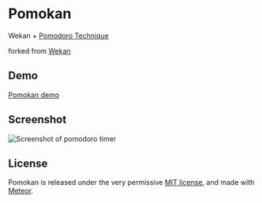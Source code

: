 # Pomokan

Wekan + [Pomodoro Technique](https://en.wikipedia.org/wiki/Pomodoro_Technique)

forked from [Wekan](https://github.com/wekan/wekan)

## Demo

[Pomokan demo][demo]

## Screenshot

![Screenshot of pomodoro timer][screenshot_pomodoro_timer_in_card]

## License

Pomokan is released under the very permissive [MIT license](LICENSE), and made
with [Meteor](https://www.meteor.com).

[screenshot_pomodoro_timer_in_card]: https://r01hee.github.io/pomokan_screenshot/pomodoro_timer_in_card.png
[demo]: https://pomokan.herokuapp.com
